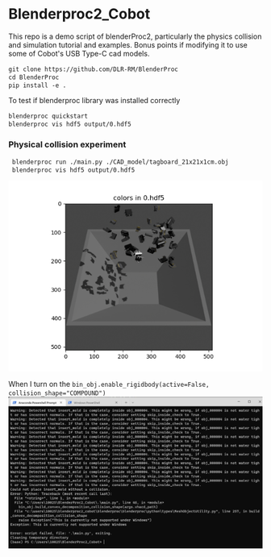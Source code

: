 # Blenderproc2_Cobot
This repo is a demo script of blenderProc2, particularly the physics collision and simulation tutorial and examples. Bonus points if modifying it to use some of Cobot's USB Type-C cad models.

```
git clone https://github.com/DLR-RM/BlenderProc
cd BlenderProc
pip install -e .
```
To test if blenderproc library was installed correctly
```
blenderproc quickstart
blenderproc vis hdf5 output/0.hdf5
```

### Physical collision experiment
```
 blenderproc run ./main.py ./CAD_model/tagboard_21x21x1cm.obj
 blenderproc vis hdf5 output/0.hdf5
```

![plot](https://github.com/D-YF/BlenderProc2_Cobot/blob/main/output/demo.png)

When I turn on the `bin_obj.enable_rigidbody(active=False, collision_shape="COMPOUND")`
![plot2](https://github.com/D-YF/BlenderProc2_Cobot/blob/main/output/error.png)
